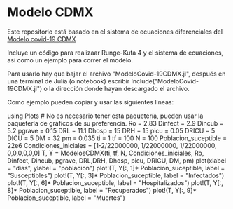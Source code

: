# Modelo CDMX

Este repositorio está basado en el sistema de ecuaciones diferenciales del [Modelo covid-19 CDMX](https://modelo.covid19.cdmx.gob.mx/modelo-epidemico)

Incluye un código para realizaar Runge-Kuta 4 y el sistema de ecuaciones, así como un ejemplo para correr el modelo. 

Para usarlo hay que bajar el archivo "ModeloCovid-19CDMX.jl", después en una terminal de Julia (o notebook) escribir Include("ModeloCovid-19CDMX.jl") o la dirección donde hayan descargado el archivo. 

Como ejemplo pueden copiar y usar las siguientes lineas: 

using Plots # No es necesario tener esta paquetería, pueden usar la paquetería de gráficos de su preferencia. 
Ro = 2.83
Dinfect = 2.9
Dincub = 5.2
pgrave = 0.15
DRL = 11.1
Dhosp = 15
DRH = 15
picu = 0.05
DRICU = 5
DICU = 5
DM = 32
pm = 0.035
ti = 1
tf = 100
N = 100
Poblacion_suceptible = 22e6
Condiciones_iniciales = [1-2/22000000, 1/22000000, 1/22000000, 0,0,0,0,0,0]
T, Y = ModelosCDMX(ti, tf, N, Condiciones_iniciales, Ro, Dinfect, Dincub, pgrave, DRL,DRH, Dhosp, picu, DRICU, DM, pm)
plot(xlabel = "dias", ylabel = "poblacion")
plot!(T, Y[:, 1]* Poblacion_suceptible, label = "Susceptibles")
plot!(T, Y[:, 3]* Poblacion_suceptible, label = "Infectados")
plot!(T, Y[:, 6]* Poblacion_suceptible, label = "Hospitalizados")
plot!(T, Y[:, 8]* Poblacion_suceptible, label = "Recuperados")
plot!(T, Y[:, 9]* Poblacion_suceptible, label = "Muertes")


